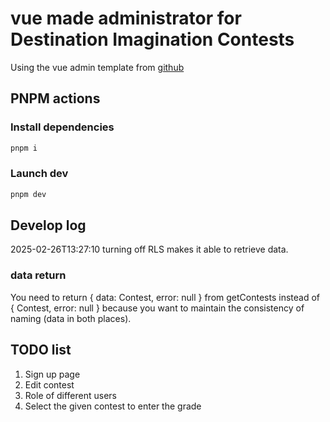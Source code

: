 # vue made administrator for Destination Imagination Contests

Using the vue admin template from [github](https://github.com/vue-admin/vue-admin)

## PNPM actions

### Install dependencies

```sh
pnpm i
```

### Launch dev

```sh
pnpm dev
```

## Develop log

2025-02-26T13:27:10 turning off RLS makes it able to retrieve data.

### data return

You need to return { data: Contest, error: null } from getContests instead of { Contest, error: null } because you want to maintain the consistency of naming (data in both places).

## TODO list

1. Sign up page
2. Edit contest
3. Role of different users
4. Select the given contest to enter the grade
